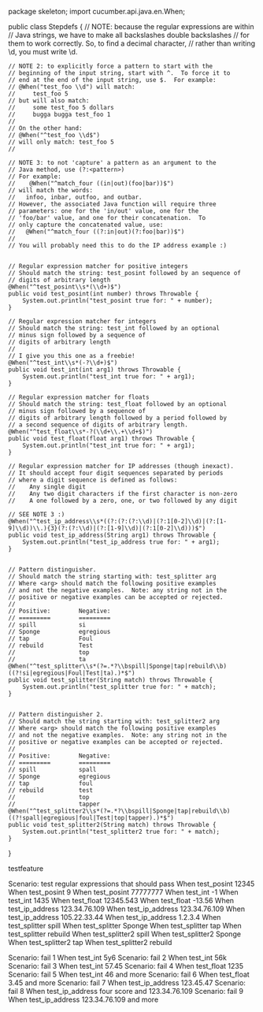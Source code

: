 package skeleton;
import cucumber.api.java.en.When;

public class Stepdefs {
    // NOTE: because the regular expressions are within 
    // Java strings, we have to make all backslashes double backslashes
    // for them to work correctly.  So, to find a decimal character,
    // rather than writing \d, you must write \\d. 

    // NOTE 2: to explicitly force a pattern to start with the 
    // beginning of the input string, start with ^.  To force it to 
    // end at the end of the input string, use $.  For example:
    // @When("test_foo \\d") will match:
    //     test_foo 5
    // but will also match:
    //     some test_foo 5 dollars
    //     bugga bugga test_foo 1 
    // 
    // On the other hand:
    // @When("^test_foo \\d$")
    // will only match: test_foo 5
    // 
    
    // NOTE 3: to not 'capture' a pattern as an argument to the 
    // Java method, use (?:<pattern>)
    // For example: 
    //    @When("^match_four ((in|out)(foo|bar))$") 
    // will match the words:
    //   infoo, inbar, outfoo, and outbar.  
    // However, the associated Java function will require three 
    // parameters: one for the 'in/out' value, one for the 
    // 'foo/bar' value, and one for their concatenation.  To 
    // only capture the concatenated value, use: 
    //   @When("^match_four ((?:in|out)(?:foo|bar))$")
    // 
    // You will probably need this to do the IP address example :)
    
    
    // Regular expression matcher for positive integers
    // Should match the string: test_posint followed by an sequence of 
    // digits of arbitrary length 
    @When("^test_posint\\s*(\\d+)$")
    public void test_posint(int number) throws Throwable {
        System.out.println("test_posint true for: " + number);
    }
    
    // Regular expression matcher for integers
    // Should match the string: test_int followed by an optional
    // minus sign followed by a sequence of 
    // digits of arbitrary length 
    //
    // I give you this one as a freebie!
    @When("^test_int\\s*(-?\\d+)$")
    public void test_int(int arg1) throws Throwable {
        System.out.println("test_int true for: " + arg1);
    }

    // Regular expression matcher for floats
    // Should match the string: test_float followed by an optional
    // minus sign followed by a sequence of 
    // digits of arbitrary length followed by a period followed by
    // a second sequence of digits of arbitrary length.
    @When("^test_float\\s*-?(\\d+\\.+\\d+$)")
    public void test_float(float arg1) throws Throwable {
        System.out.println("test_int true for: " + arg1);
    }
    
    // Regular expression matcher for IP addresses (though inexact).
    // It should accept four digit sequences separated by periods
    // where a digit sequence is defined as follows:
    //    Any single digit
    //    Any two digit characters if the first character is non-zero
    //    A one followed by a zero, one, or two followed by any digit
    
    // SEE NOTE 3 :)
    @When("^test_ip_address\\s*((?:(?:(?:\\d)|(?:1[0-2]\\d)|(?:[1-9]\\d))\\.){3}(?:(?:\\d)|(?:[1-9]\\d)|(?:1[0-2]\\d)))$")
    public void test_ip_address(String arg1) throws Throwable {
        System.out.println("test_ip_address true for: " + arg1);
    }

    
    // Pattern distinguisher.  
    // Should match the string starting with: test_splitter arg
    // Where <arg> should match the following positive examples
    // and not the negative examples.  Note: any string not in the 
    // positive or negative examples can be accepted or rejected.
    // 
    // Positive:        Negative:
    // =========        =========
    // spill            si
    // Sponge           egregious
    // tap              Foul
    // rebuild          Test
    //                  top
    //                  ta
    @When("^test_splitter\\s*(?=.*?\\bspill|Sponge|tap|rebuild\\b)((?!si|egregious|Foul|Test|ta).)*$")
    public void test_splitter(String match) throws Throwable {
        System.out.println("test_splitter true for: " + match);
    }
    
    
    // Pattern distinguisher 2.  
    // Should match the string starting with: test_splitter2 arg
    // Where <arg> should match the following positive examples
    // and not the negative examples.  Note: any string not in the
    // positive or negative examples can be accepted or rejected.
    // 
    // Positive:        Negative:
    // =========        =========
    // spill            spall
    // Sponge           egregious
    // tap              foul
    // rebuild          test
    //                  top
    //                  tapper
    @When("^test_splitter2\\s*(?=.*?\\bspill|Sponge|tap|rebuild\\b)((?!spall|egregious|foul|Test|top|tapper).)*$")
    public void test_splitter2(String match) throws Throwable {
        System.out.println("test_splitter2 true for: " + match);
    }
}

testfeature

Scenario: test regular expressions that should pass
    When test_posint 12345
    When test_posint 9
    When test_posint 77777777
    When test_int -1
    When test_int 1435
    When test_float 12345.543
    When test_float -13.56
    When test_ip_address 123.34.76.109
    When test_ip_address 123.34.76.109
    When test_ip_address 105.22.33.44
    When test_ip_address 1.2.3.4
    When test_splitter spill
    When test_splitter Sponge
    When test_splitter tap
    When test_splitter rebuild
    When test_splitter2 spill
    When test_splitter2 Sponge
    When test_splitter2 tap
    When test_splitter2 rebuild
  
  Scenario: fail 1
    When test_int 5y6
  Scenario: fail 2
    When test_int 56k
  Scenario: fail 3
    When test_int 57.45
  Scenario: fail 4
    When test_float 1235
  Scenario: fail 5
    When test_int 46 and more
  Scenario: fail 6
    When test_float 3.45 and more
  Scenario: fail 7
    When test_ip_address 123.45.47
  Scenario: fail 8
    When test_ip_address four score and 123.34.76.109
  Scenario: fail 9
    When test_ip_address 123.34.76.109 and more
